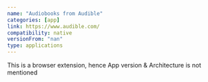 ```yaml
---
name: "Audiobooks from Audible"
categories: [app]
link: https://www.audible.com/
compatibility: native
versionFrom: "nan"
type: applications
---
```


This is a browser extension, hence App version & Architecture is not mentioned